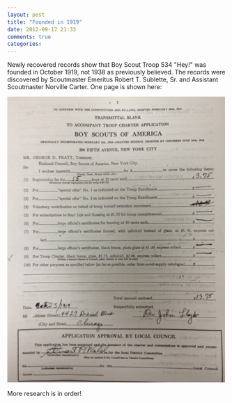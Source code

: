 ```yaml
---
layout: post
title: "Founded in 1919"
date: 2012-09-17 21:33
comments: true
categories: 
---
```


Newly recovered records show that Boy Scout Troop 534 "Hey!" was founded
in October 1919, not 1938 as previously believed. The records were discovered by Scoutmaster Emeritus Robert T. Sublette, Sr. and Assistant Scoutmaster
Norville Carter. One page is shown here:

<!-- more -->
<img src="/images/1919.jpg" width="500" alt="Troop 534 founded in 1919 in
Chicago, IL, USA" >

More research is in order!

